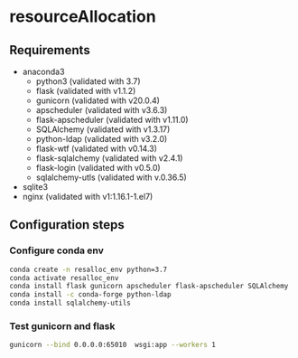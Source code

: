 # resourceAllocation

## Requirements

- anaconda3
    - python3 (validated with 3.7)
    - flask (validated with v1.1.2)
    - gunicorn (validated with v20.0.4)
    - apscheduler (validated with v3.6.3)
    - flask-apscheduler (validated with v1.11.0)
    - SQLAlchemy (validated with v1.3.17)
    - python-ldap (validated with v3.2.0)
    - flask-wtf (validated with v0.14.3)
    - flask-sqlalchemy (validated with v2.4.1)
    - flask-login (validated with v0.5.0)
    - sqlalchemy-utls (validated with v.0.36.5)
- sqlite3 
- nginx (validated with v1:1.16.1-1.el7)

## Configuration steps

### Configure conda env
```bash
conda create -n resalloc_env python=3.7
conda activate resalloc_env
conda install flask gunicorn apscheduler flask-apscheduler SQLAlchemy
conda install -c conda-forge python-ldap 
conda install sqlalchemy-utils
```

### Test gunicorn and flask

```bash
gunicorn --bind 0.0.0.0:65010  wsgi:app --workers 1
```